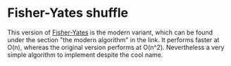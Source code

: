 # Fisher-Yates shuffle
This version of [Fisher-Yates](https://en.wikipedia.org/wiki/Fisher%E2%80%93Yates_shuffle) is the modern variant, which
can be found under the section "the modern algorithm" in the link. It performs faster at O(n), whereas the original version
performs at O(n^2). Nevertheless a very simple algorithm to implement despite the cool name.

